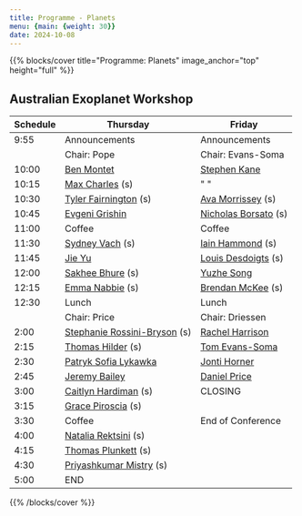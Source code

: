 ```yaml
---
title: Programme - Planets
menu: {main: {weight: 30}}
date: 2024-10-08
---
```


{{% blocks/cover title="Programme: Planets" image_anchor="top" height="full" %}}

## Australian Exoplanet Workshop

| Schedule | Thursday | Friday |
| -------- | ---------------- | ---------------- |
| 9:55 | Announcements | Announcements |
| | Chair: Pope | Chair: Evans-Soma |
| 10:00 | [Ben Montet](speakers/ben-montet/_index.md) | [Stephen Kane](speakers/stephen-kane/_index.md) |
| 10:15 | [Max Charles](speakers/max-charles/_index.md) (s) | " " |
| 10:30 | [Tyler Fairnington](speakers/tyler-fairnington/_index.md) (s) | [Ava Morrissey](speakers/ava-morrissey/_index.md) (s) |
| 10:45 | [Evgeni Grishin](speakers/evgeni-grishin/_index.md) | [Nicholas Borsato](speakers/nicholas-borsato/_index.md) (s) |
| 11:00 | Coffee | Coffee |
| 11:30 | [Sydney Vach](speakers/sydney-vach/_index.md) (s) | [Iain Hammond](speakers/iain-hammond/_index.md) (s) |
| 11:45 | [Jie Yu](speakers/jie-yu/_index.md) | [Louis Desdoigts](speakers/louis-desdoigts/_index.md) (s) |
| 12:00 | [Sakhee Bhure](speakers/sakhee-bhure/_index.md) (s) | [Yuzhe Song](speakers/yuzhe-song/_index.md) |
| 12:15 | [Emma Nabbie](speakers/emma-nabbie/_index.md) (s) | [Brendan McKee](speakers/brendan-mckee/_index.md) (s) |
| 12:30 | Lunch | Lunch |
| | Chair: Price | Chair: Driessen |
| 2:00 | [Stephanie Rossini-Bryson](speakers/stephanie-rossini-bryson/_index.md) (s) | [Rachel Harrison](speakers/rachel-harrison/_index.md) |
| 2:15 | [Thomas Hilder](speakers/thomas-hilder/_index.md) (s) | [Tom Evans-Soma](speakers/tom-evans-soma/_index.md) |
| 2:30 | [Patryk Sofia Lykawka](speakers/patryk-sofia-lykawka/_index.md) | [Jonti Horner](speakers/jonti-horner/_index.md) |
| 2:45 | [Jeremy Bailey](speakers/jeremy-bailey/_index.md) | [Daniel Price](speakers/daniel-price/_index.md) |
| 3:00 | [Caitlyn Hardiman](speakers/caitlyn-hardiman/_index.md) (s) | CLOSING  |
| 3:15 | [Grace Piroscia](speakers/grace-piroscia/_index.md) (s) |  |
| 3:30 | Coffee | End of Conference |
| 4:00 | [Natalia Rektsini](speakers/natalia-rektsini/_index.md) (s) | |
| 4:15 | [Thomas Plunkett](speakers/thomas-plunkett/_index.md) (s) | |
| 4:30 | [Priyashkumar Mistry](speakers/priyashkumar-mistry/_index.md) (s) | |
| 5:00 | END | |

{{% /blocks/cover %}}
